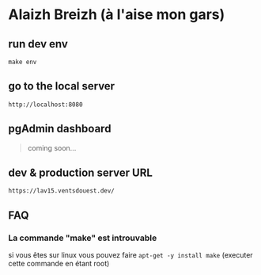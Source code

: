 # Alaizh Breizh (à l'aise mon gars)

## run dev env
`make env`

## go to the local server
`http://localhost:8080`

## pgAdmin dashboard
> coming soon...

## dev & production server URL
`https://lav15.ventsdouest.dev/`

## FAQ
### La commande "make" est introuvable
si vous êtes sur linux vous pouvez faire `apt-get -y install make` (executer cette commande en étant root)